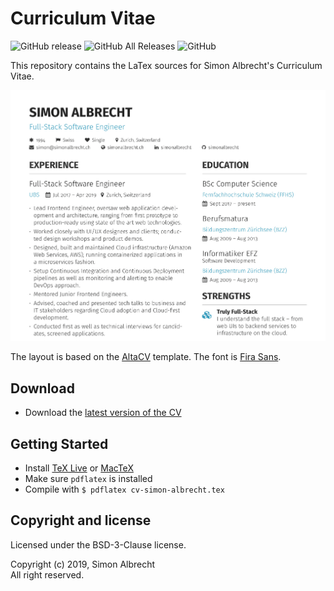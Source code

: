 # Curriculum Vitae

![GitHub release](https://img.shields.io/github/release/simonalbrecht/curriculum-vitae.svg) ![GitHub All Releases](https://img.shields.io/github/downloads/simonalbrecht/curriculum-vitae/total.svg) ![GitHub](https://img.shields.io/github/license/simonalbrecht/curriculum-vitae.svg)

This repository contains the LaTex sources for Simon Albrecht's Curriculum Vitae. 

![Preview ](images/preview.png)

The layout is based on the [AltaCV](https://github.com/liantze/AltaCV) template. The font is [Fira Sans](https://mozilla.github.io/Fira/).

## Download
* Download the [latest version of the CV](https://github.com/simonalbrecht/curriculum-vitae/releases/download/v1.0.1/cv-simon-albrecht.pdf)

## Getting Started
* Install [TeX Live](https://tug.org/texlive/) or [MacTeX](https://tug.org/mactex/)
* Make sure `pdflatex` is installed
* Compile with `$ pdflatex cv-simon-albrecht.tex`

## Copyright and license
Licensed under the BSD-3-Clause license.  

Copyright (c) 2019, Simon Albrecht  
All right reserved.